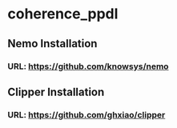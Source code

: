 # coherence_ppdl

## Nemo Installation

### URL: https://github.com/knowsys/nemo

## Clipper Installation

### URL: https://github.com/ghxiao/clipper
